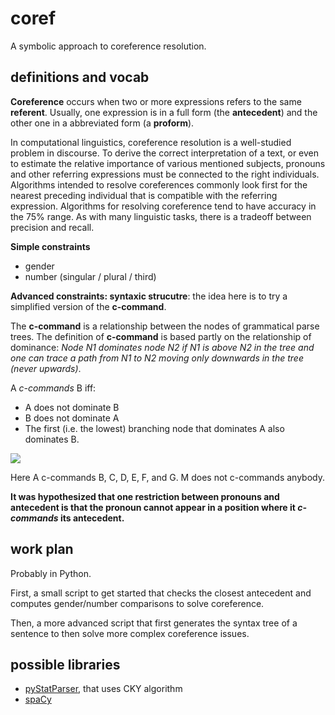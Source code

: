 # coref
A symbolic approach to coreference resolution.

## definitions and vocab

**Coreference** occurs when two or more expressions refers to the same **referent**. Usually, one expression is in a full form (the **antecedent**) and the other one in a abbreviated form (a **proform**).

In computational linguistics, coreference resolution is a well-studied problem in discourse. To derive the correct interpretation of a text, or even to estimate the relative importance of various mentioned subjects, pronouns and other referring expressions must be connected to the right individuals. Algorithms intended to resolve coreferences commonly look first for the nearest preceding individual that is compatible with the referring expression. Algorithms for resolving coreference tend to have accuracy in the 75% range. As with many linguistic tasks, there is a tradeoff between precision and recall.

**Simple constraints**

 - gender
 - number (singular / plural / third)


**Advanced constraints: syntaxic strucutre**: the idea here is to try a simplified version of the **c-command**.

The **c-command** is a relationship between the nodes of grammatical parse trees. The definition of **c-command** is based partly on the relationship of dominance: *Node N1 dominates node N2 if N1 is above N2 in the tree and one can trace a path from N1 to N2 moving only downwards in the tree (never upwards)*.

A *c-commands* B iff:

 - A does not dominate B
 - B does not dominate A
 - The first (i.e. the lowest) branching node that dominates A also dominates B.

![](https://upload.wikimedia.org/wikipedia/commons/thumb/c/cb/C-command.png/220px-C-command.png)

Here A c-commands B, C, D, E, F, and G. M does not c-commands anybody.

**It was hypothesized that one restriction between pronouns and antecedent is that the pronoun cannot appear in a position where it _c-commands_ its antecedent.**

## work plan

Probably in Python.

First, a small script to get started that checks the closest antecedent and computes gender/number comparisons to solve coreference.

Then, a more advanced script that first generates the syntax tree of a sentence to then solve more complex coreference issues.

## possible libraries

 - [pyStatParser](https://github.com/emilmont/pyStatParser), that uses CKY algorithm
 - [spaCy](https://spacy.io)
 
